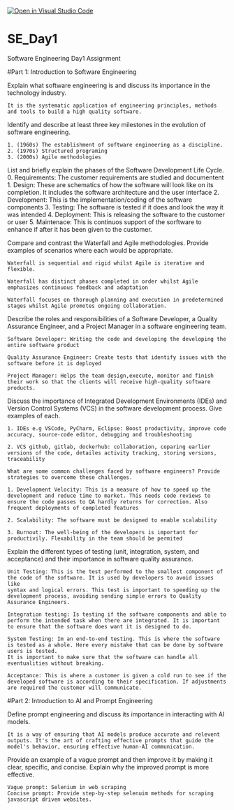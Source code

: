 [![Open in Visual Studio Code](https://classroom.github.com/assets/open-in-vscode-2e0aaae1b6195c2367325f4f02e2d04e9abb55f0b24a779b69b11b9e10269abc.svg)](https://classroom.github.com/online_ide?assignment_repo_id=15565906&assignment_repo_type=AssignmentRepo)
# SE_Day1
Software Engineering Day1 Assignment

#Part 1: Introduction to Software Engineering

Explain what software engineering is and discuss its importance in the technology industry.

    It is the systematic application of engineering principles, methods and tools to build a high quality software.

Identify and describe at least three key milestones in the evolution of software engineering.

    1. (1960s) The establishment of software engineering as a discipline.
    2. (1970s) Structured programing
    3. (2000s) Agile methodologies


List and briefly explain the phases of the Software Development Life Cycle.
    0. Requirements: The customer requirements are studied and documentent
    1. Design: These are schematics of how the software will look like on its completion. It includes the software architecture and the user interface
    2. Development: This is the implementation/coding of the software components
    3. Testing: The software is tested if it does and look the way it was intended
    4. Deployment: This is releasing the software to the customer or user
    5. Maintenace: This is continuos support of the sorftware to enhance if after it has been given to the customer. 


Compare and contrast the Waterfall and Agile methodologies. Provide examples of scenarios where each would be appropriate.

    Waterfall is sequential and rigid whilst Agile is iterative and flexible.

    Waterfall has distinct phases completed in order whilst Agile emphasizes continuous feedback and adaptation

    Waterfall focuses on thorough planning and execution in predetermined stages whilst Agile promotes ongoing collaboration.


Describe the roles and responsibilities of a Software Developer, a Quality Assurance Engineer, and a Project Manager in a software engineering team.

    Software Developer: Writing the code and developing the developing the entire software product

    Quality Assurance Engineer: Create tests that identify issues with the software before it is deployed

    Project Manager: Helps the team design,execute, monitor and finish their work so that the clients will receive high-quality software products.

Discuss the importance of Integrated Development Environments (IDEs) and Version Control Systems (VCS) in the software development process. Give examples of each.

    1. IDEs e.g VSCode, PyCharm, Eclipse: Boost productivity, improve code accuracy, source-code editor, debugging and troubleshooting

    2. VCS github, gitlab, dockerhub: collaboration, coparing earlier versions of the code, detailes activity tracking, storing versions, traceability

    What are some common challenges faced by software engineers? Provide strategies to overcome these challenges.

    1. Development Velocity: This is a measure of how to speed up the development and reduce time to market. This needs code reviews to ensure the code passes to QA hardly returns for correction. Also frequent deployments of completed features

    2. Scalability: The software must be designed to enable scalability

    3. Burnout: The well-being of the developers is important for productivily. Flexability in the team should be permited

Explain the different types of testing (unit, integration, system, and acceptance) and their importance in software quality assurance.

    Unit Testing: This is the test performed to the smallest component of the code of the software. It is used by developers to avoid issues like
    syntax and logical errors. This test is important to speeding up the development process, avoiding sending simple errors to Quality Assurance Engineers.

    Integration testing: Is testing if the software components and able to perform the intended task when there are integrated. It is important to ensure that the software does want it is designed to do.

    System Testing: Im an end-to-end testing. This is where the software is tested as a whole. Here every mistake that can be done by software users is tested.
    It is important to make sure that the software can handle all eventualities without breaking.

    Acceptance: This is where a customer is given a cold run to see if the developed software is according to their specification. If adjustments are required the customer will communicate.

#Part 2: Introduction to AI and Prompt Engineering


Define prompt engineering and discuss its importance in interacting with AI models.

    It is a way of ensuring that AI models produce accurate and relevent outputs. It's the art of crafting effective prompts that guide the model's behavior, ensuring effective human-AI communication. 

Provide an example of a vague prompt and then improve it by making it clear, specific, and concise. Explain why the improved prompt is more effective.

    Vague prompt: Selenium in web scraping
    Concise prompt: Provide step-by-step selenuim methods for scraping javascript driven websites.